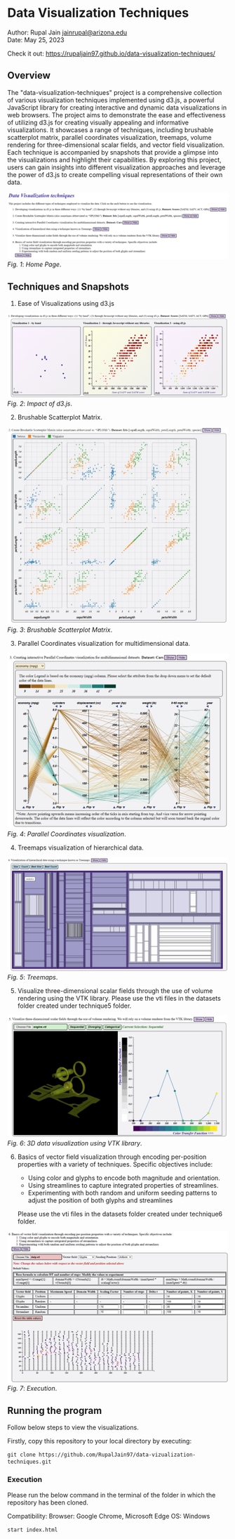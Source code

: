 # Data Visualization Techniques

Author: Rupal Jain [jainrupal@arizona.edu](mailto:jainrupal@arizona.edu)  
Date: May 25, 2023

Check it out: https://rupaljain97.github.io/data-visualization-techniques/

## Overview

The "data-visualization-techniques" project is a comprehensive collection of various visualization techniques implemented using d3.js, a powerful JavaScript library for creating interactive and dynamic data visualizations in web browsers. The project aims to demonstrate the ease and effectiveness of utilizing d3.js for creating visually appealing and informative visualizations. It showcases a range of techniques, including brushable scatterplot matrix, parallel coordinates visualization, treemaps, volume rendering for three-dimensional scalar fields, and vector field visualization. Each technique is accompanied by snapshots that provide a glimpse into the visualizations and highlight their capabilities. By exploring this project, users can gain insights into different visualization approaches and leverage the power of d3.js to create compelling visual representations of their own data.

![Execution](images/main.png)
*Fig. 1*: *Home Page*.

## Techniques and Snapshots

1. Ease of Visualizations using d3.js

![Execution](images/pic1.png)
*Fig. 2*: *Impact of d3.js*.

2. Brushable Scatterplot Matrix. 

![Execution](images/pic2.jpeg)
*Fig. 3*: *Brushable Scatterplot Matrix*.

3. Parallel Coordinates visualization for multidimensional data.

![Execution](images/pic3.png)
*Fig. 4*: *Parallel Coordinates visualization*.

4. Treemaps visualization of hierarchical data. 

![Execution](images/pic4.png)
*Fig. 5*: *Treemaps*.

5. Visualize three-dimensional scalar fields through the use of volume rendering using the VTK library. Please use the vti files in the datasets folder created under technique5 folder.

![Execution](images/pic5.png)
*Fig. 6*: *3D data visualization using VTK library*.

6. Basics of vector field visualization through encoding per-position properties with a variety of techniques. Specific objectives include:
    * Using color and glyphs to encode both magnitude and orientation.
    * Using streamlines to capture integrated properties of streamlines.
    * Experimenting with both random and uniform seeding patterns to adjust the position of both glyphs and streamlines

    Please use the vti files in the datasets folder created under technique6 folder.

![Execution](images/pic6.png)
*Fig. 7*: *Execution*.


## Running the program

Follow below steps to view the visualizations.

Firstly, copy this repository to your local directory by executing:

```
git clone https://github.com/RupalJain97/data-vizualization-techniques.git
```

### Execution

Please run the below command in the terminal of the folder in which the repository has been cloned.

Compatibility:
Browser: Google Chrome, Microsoft Edge
OS: Windows

```
start index.html
```
